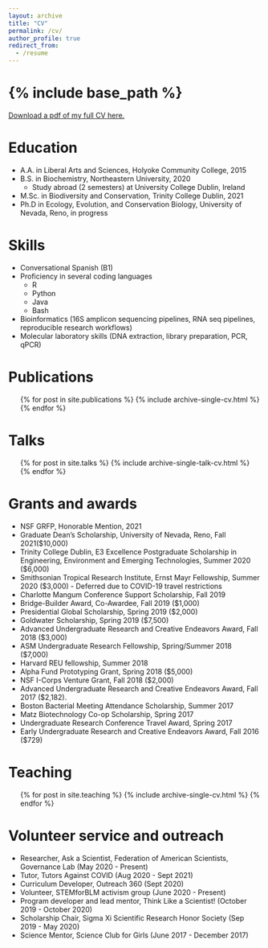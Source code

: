 ```yaml
---
layout: archive
title: "CV"
permalink: /cv/
author_profile: true
redirect_from:
  - /resume
---
```


{% include base_path %}
=======

[Download a pdf of my full CV here.](https://drive.google.com/file/d/1QiU0lZP-ONXVoiN5DBW1UkJLOLxcdSH4/view?usp=sharing)

Education
======
* A.A. in Liberal Arts and Sciences, Holyoke Community College, 2015
* B.S. in Biochemistry, Northeastern University, 2020
	* Study abroad (2 semesters) at University College Dublin, Ireland
* M.Sc. in Biodiversity and Conservation, Trinity College Dublin, 2021
* Ph.D in Ecology, Evolution, and Conservation Biology, University of Nevada, Reno, in progress
  
Skills
======
* Conversational Spanish (B1)
* Proficiency in several coding languages
  * R 
  * Python
  * Java
  * Bash 
* Bioinformatics (16S amplicon sequencing pipelines, RNA seq pipelines, reproducible research workflows)
* Molecular laboratory skills (DNA extraction, library preparation, PCR, qPCR)

Publications
======
  <ul>{% for post in site.publications %}
    {% include archive-single-cv.html %}
  {% endfor %}</ul>
  
Talks
======
  <ul>{% for post in site.talks %}
    {% include archive-single-talk-cv.html %}
  {% endfor %}</ul>
  
 
Grants and awards
======
* NSF GRFP, Honorable Mention, 2021
* Graduate Dean’s Scholarship, University of Nevada, Reno, Fall 2021($10,000)
* Trinity College Dublin, E3 Excellence Postgraduate Scholarship in Engineering, Environment and Emerging Technologies, Summer 2020 ($6,000)
* Smithsonian Tropical Research Institute, Ernst Mayr Fellowship, Summer 2020 ($3,000) - Deferred due to COVID-19 travel restrictions 
* Charlotte Mangum Conference Support Scholarship, Fall 2019 
* Bridge-Builder Award, Co-Awardee,  Fall 2019 ($1,000)
* Presidential Global Scholarship, Spring 2019 ($2,000)
* Goldwater Scholarship, Spring 2019 ($7,500)
* Advanced Undergraduate Research and Creative Endeavors Award, Fall 2018 ($3,000)
* ASM Undergraduate Research Fellowship, Spring/Summer 2018 ($7,000)
* Harvard REU fellowship, Summer 2018 
* Alpha Fund Prototyping Grant, Spring 2018 ($5,000)
* NSF I-Corps Venture Grant, Fall 2018 ($2,000)
* Advanced Undergraduate Research and Creative Endeavors Award, Fall 2017 ($2,182). 
* Boston Bacterial Meeting Attendance Scholarship, Summer 2017
* Matz Biotechnology Co-op Scholarship, Spring 2017
* Undergraduate Research Conference Travel Award, Spring 2017
* Early Undergraduate Research and Creative Endeavors Award, Fall 2016 ($729)

  
Teaching
======
  <ul>{% for post in site.teaching %}
    {% include archive-single-cv.html %}
  {% endfor %}</ul>


Volunteer service and outreach
======
* Researcher, Ask a Scientist, Federation of American Scientists, Governance Lab (May 2020 - Present)
* Tutor, Tutors Against COVID (Aug 2020 - Sept 2021)
* Curriculum Developer, Outreach 360 (Sept 2020)
* Volunteer, STEMforBLM activism group (June 2020 - Present)
* Program developer and lead mentor, Think Like a Scientist! (October 2019 - October 2020)
* Scholarship Chair, Sigma Xi Scientific Research Honor Society (Sep 2019 - May 2020)
* Science Mentor, Science Club for Girls (June 2017 - December 2017)